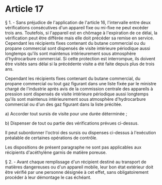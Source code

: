 # Article 17

§ 1. - Sans préjudice de l'application de l'article 16, l'intervalle entre deux vérifications consécutives d'un appareil fixe ou mi-fixe ne peut excéder trois ans. Toutefois, si l'appareil est en chômage à l'expiration de ce délai, la vérification peut être différée mais elle doit précéder sa remise en service. Cependant les récipients fixes contenant du butane commercial ou du propane commercial sont dispensés de visite intérieure périodique aussi longtemps qu'ils sont maintenus intérieurement sous atmosphère d'hydrocarbure commercial. Si cette protection est interrompue, ils doivent être visités sans délai si la précédente visite a été faite depuis plus de trois ans.

Cependant les récipients fixes contenant du butane commercial, du propane commercial ou tout gaz figurant dans une liste fixée par le ministre chargé de l'industrie après avis de la commission centrale des appareils à pression sont dispensés de visite intérieure périodique aussi longtemps qu'ils sont maintenus intérieurement sous atmosphère d'hydrocarbure commercial ou d'un des gaz figurant dans la liste précitée.

a) Accorder tout sursis de visite pour une durée déterminée ;

b) Dispenser de tout ou partie des vérifications prévues ci-dessus.

Il peut subordonner l'octroi des sursis ou dispenses ci-dessus à l'exécution préalable de certaines opérations de contrôle.

Les dispositions de présent paragraphe ne sont pas applicables aux récipients d'acéthylène garnis de matière poreuse.

§ 2. - Avant chaque remplissage d'un récipient destiné au transport de matières dangereuses ou d'un appareil mobile, leur bon état extérieur doit être vérifié par une personne désignée à cet effet, sans obligatoirement procéder à leur démontage le cas échéant.
